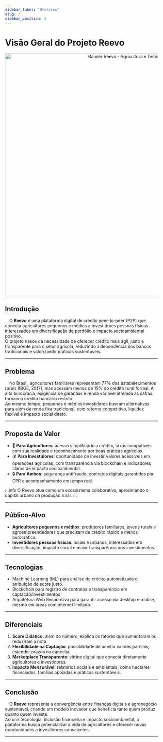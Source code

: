 ```yaml
---
sidebar_label: "Overview"
slug: /
sidebar_position: 0
---
```


# Visão Geral do Projeto Reevo

<div align="center">
  <img src="../docs/static/img/reevo.gif" alt="Banner Reevo - Agricultura e Tecnologia" width="800"/>
</div>

## Introdução

&emsp;O **Reevo** é uma plataforma digital de crédito peer-to-peer (P2P) que conecta agricultores pequenos e médios a investidores pessoas físicas interessados em diversificação de portfólio e impacto socioambiental positivo.  
O projeto nasce da necessidade de oferecer crédito mais ágil, justo e transparente para o setor agrícola, reduzindo a dependência dos bancos tradicionais e valorizando práticas sustentáveis.

---

## Problema

&emsp;No Brasil, agricultores familiares representam 77% dos estabelecimentos rurais (IBGE, 2017), mas acessam menos de 15% do crédito rural formal. A alta burocracia, exigência de garantias e renda variável atrelada às safras tornam o crédito bancário restrito.  
Ao mesmo tempo, pequenos e médios investidores buscam alternativas para além da renda fixa tradicional, com retorno competitivo, liquidez flexível e impacto social direto.

---

## Proposta de Valor

- 🌱 **Para Agricultores**: acesso simplificado a crédito, taxas compatíveis com sua realidade e reconhecimento por boas práticas agrícolas.  
- 💰 **Para Investidores**: oportunidade de investir valores acessíveis em operações agrícolas, com transparência via blockchain e indicadores claros de impacto socioambiental.  
- 🔒 **Para Ambos**: segurança antifraude, contratos digitais garantidos por CPR e acompanhamento em tempo real.  

:::info
O Reevo atua como um ecossistema colaborativo, aproximando o capital urbano da produção rural.
:::

---

## Público-Alvo

- **Agricultores pequenos e médios**: produtores familiares, jovens rurais e agroempreendedores que precisam de crédito rápido e menos burocrático.  
- **Investidores pessoas físicas**: locais e urbanos, interessados em diversificação, impacto social e maior transparência nos investimentos.  

---

## Tecnologias

- Machine Learning (ML) para análise de crédito automatizada e atribuição de score justo.  
- Blockchain para registro de contratos e transparência em captação/investimentos.  
- Arquitetura Web Responsiva para garantir acesso via desktop e mobile, mesmo em áreas com internet limitada.  

---

## Diferenciais

1. **Score Didático**: além do número, explica os fatores que aumentaram ou reduziram a nota.  
2. **Flexibilidade na Captação**: possibilidade de aceitar valores parciais, estender prazos ou cancelar.  
3. **Marketplace Transparente**: vitrine digital que conecta diretamente agricultores e investidores.  
4. **Impacto Mensurável**: relatórios sociais e ambientais, como hectares financiados, famílias apoiadas e práticas sustentáveis.  

---

## Conclusão

&emsp;O **Reevo** representa a convergência entre finanças digitais e agronegócio sustentável, criando um modelo inovador que beneficia tanto quem produz quanto quem investe.  
Ao unir tecnologia, inclusão financeira e impacto socioambiental, a plataforma busca potencializar a vida de agricultores e oferecer novas oportunidades a investidores conscientes.

---
